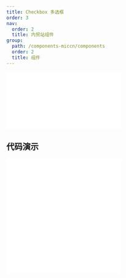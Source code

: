 ```yaml
---
title: Checkbox 多选框
order: 3
nav:
  order: 2
  title: 内贸站组件
group:
  path: /components-miccn/components
  order: 2
  title: 组件
---
```


<div>
<embed src="@docs-common/checkbox/index.md"></embed>
</div>

## 代码演示

<Row gutter=8>
<Col span=12>
  <embed src="@abiz-rc-miccn/checkbox/demo/index.md"></embed>
  
</Col> 
<Col span=12>
  
</Col> 
</Row>

<div>
<embed src="@docs-common/checkbox/index-api.md"></embed>
</div>